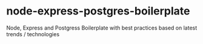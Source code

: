 # node-express-postgres-boilerplate
Node, Express and Postgress Boilerplate with best practices based on latest trends / technologies
